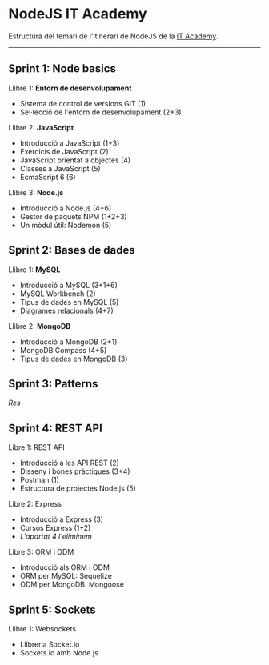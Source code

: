 # NodeJS IT Academy

Estructura del temari de l'itinerari de NodeJS de la [IT Academy](https://www.barcelonactiva.cat/es/itacademy).

___________________________


## Sprint 1: Node basics

Llibre 1: **Entorn de desenvolupament**
- Sistema de control de versions GIT (1)
- Sel·lecció de l'entorn de desenvolupament (2+3)

Llibre 2: **JavaScript**
- Introducció a JavaScript (1+3)
- Exercicis de JavaScript (2)
- JavaScript orientat a objectes (4)
- Classes a JavaScript (5)
- EcmaScript 6 (6)

Llibre 3: **Node.js**
- Introducció a Node.js (4+6)
- Gestor de paquets NPM (1+2+3)
- Un mòdul útil: Nodemon (5)


## Sprint 2: Bases de dades

Llibre 1: **MySQL**
- Introducció a MySQL (3+1+6)
- MySQL Workbench (2)
- Tipus de dades en MySQL (5)
- Diagrames relacionals (4+7)

Llibre 2: **MongoDB**
- Introducció a MongoDB (2+1)
- MongoDB Compass (4+5)
- Tipus de dades en MongoDB (3)

## Sprint 3: Patterns

_Res_


## Sprint 4: REST API

Libre 1: REST API
- Introducció a les API REST (2)
- Disseny i bones pràctiques (3+4)
- Postman (1)
- Estructura de projectes Node.js (5)

Libre 2: Express
- Introducció a Express (3)
- Cursos Express (1+2)
- _L'apartat 4 l'eliminem_

Libre 3: ORM i ODM
- Introducció als ORM i ODM
- ORM per MySQL: Sequelize
- ODM per MongoDB: Mongoose


## Sprint 5: Sockets

Llibre 1: Websockets
- Llibreria Socket.io
- Sockets.io amb Node.js